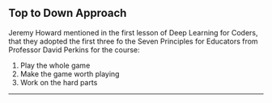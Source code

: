 ## Top to Down Approach
Jeremy Howard mentioned in the first lesson of Deep Learning for Coders, that they adopted the first three fo the Seven Principles for Educators from Professor David Perkins for the course:

1. Play the whole game
2. Make the game worth playing
3. Work on the hard parts

---

